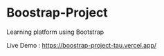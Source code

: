 # Boostrap-Project
Learning platform using Bootstrap

Live Demo : https://boostrap-project-tau.vercel.app/
